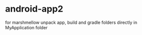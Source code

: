# android-app2
for marshmellow
unpack app, build and gradle folders directly in MyApplication folder
